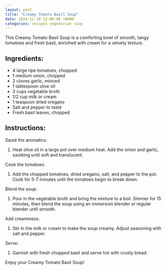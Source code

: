 ```yaml
---
layout: post
title: "Creamy Tomato Basil Soup"
date: 2024-12-10 12:00:00 +0000
categories: recipes vegetarian soup
---
```


This Creamy Tomato Basil Soup is a comforting bowl of smooth, tangy tomatoes and fresh basil, enriched with cream for a velvety texture.

## Ingredients:
<ul class="ingredients-list"> <li class="ingredient">4 large ripe tomatoes, chopped</li> <li class="ingredient">1 medium onion, chopped</li> <li class="ingredient">2 cloves garlic, minced</li> <li class="ingredient">1 tablespoon olive oil</li> <li class="ingredient">3 cups vegetable broth</li> <li class="ingredient">1/2 cup milk or cream</li> <li class="ingredient">1 teaspoon dried oregano</li> <li class="ingredient">Salt and pepper to taste</li> <li class="ingredient">Fresh basil leaves, chopped</li> </ul>

## Instructions:
Sauté the aromatics:
1. Heat olive oil in a large pot over medium heat. Add the onion and garlic, sautéing until soft and translucent.

Cook the tomatoes:
1. Add the chopped tomatoes, dried oregano, salt, and pepper to the pot. Cook for 5-7 minutes until the tomatoes begin to break down.

Blend the soup:
1. Pour in the vegetable broth and bring the mixture to a boil. Simmer for 15 minutes, then blend the soup using an immersion blender or regular blender until smooth.

Add creaminess:
1. Stir in the milk or cream to make the soup creamy. Adjust seasoning with salt and pepper.

Serve:
1. Garnish with fresh chopped basil and serve hot with crusty bread.
   
Enjoy your Creamy Tomato Basil Soup!